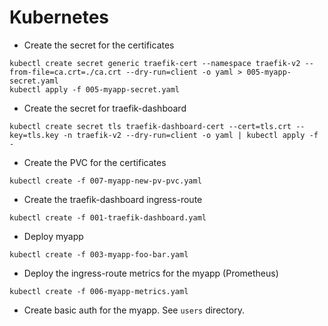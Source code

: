 # Kubernetes

* Create the secret for the certificates
```
kubectl create secret generic traefik-cert --namespace traefik-v2 --from-file=ca.crt=./ca.crt --dry-run=client -o yaml > 005-myapp-secret.yaml
kubectl apply -f 005-myapp-secret.yaml
```

* Create the secret for traefik-dashboard
```
kubectl create secret tls traefik-dashboard-cert --cert=tls.crt --key=tls.key -n traefik-v2 --dry-run=client -o yaml | kubectl apply -f -
```

* Create the PVC for the certificates
```
kubectl create -f 007-myapp-new-pv-pvc.yaml
```

* Create the traefik-dashboard ingress-route
```
kubectl create -f 001-traefik-dashboard.yaml
```

* Deploy myapp
```
kubectl create -f 003-myapp-foo-bar.yaml
```

* Deploy the ingress-route metrics for the myapp (Prometheus)
```
kubectl create -f 006-myapp-metrics.yaml
```

* Create basic auth for the myapp. See `users` directory.
